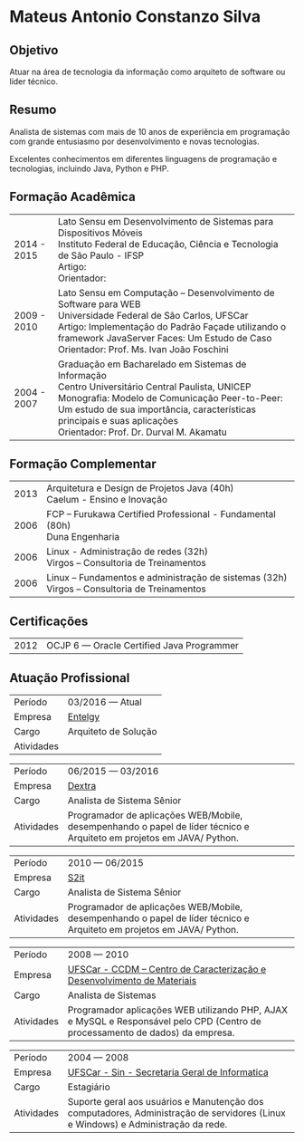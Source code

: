 # Mateus Antonio Constanzo Silva

## Objetivo

Atuar na área de tecnologia da informação como arquiteto de software ou
líder técnico.

## Resumo

Analista de sistemas com mais de 10 anos de experiência em programação com grande entusiasmo por desenvolvimento e novas tecnologias.

Excelentes conhecimentos em diferentes linguagens de programação e tecnologias, incluindo Java, Python e PHP.

## Formação Acadêmica

<table>
    <tr>
        <td> 2014 - 2015 </td>
        <td> 
            Lato Sensu em Desenvolvimento de Sistemas para Dispositivos Móveis  <br /> 
            Instituto Federal de Educação, Ciência e Tecnologia de São Paulo - IFSP  <br />
            Artigo: <br />
            Orientador: <br />
        </td>
    </tr>
    <tr>
        <td> 2009 - 2010 </td>
        <td> 
            Lato Sensu em Computação – Desenvolvimento de 
Software para WEB  <br /> 
            Universidade Federal de São Carlos, UFSCar  <br />
            Artigo: Implementação do Padrão Façade utilizando o framework JavaServer Faces: Um Estudo de Caso <br />
            Orientador: Prof. Ms. Ivan João Foschini 
        </td>
    </tr>
    <tr>
        <td> 2004 - 2007 </td>
        <td> 
            Graduação em Bacharelado em Sistemas de Informação  <br /> 
            Centro Universitário Central Paulista, UNICEP  <br />
            Monografia: Modelo de Comunicação Peer-to-Peer: Um estudo de 
sua importância, características principais e suas 
aplicações <br />
            Orientador: Prof. Dr. Durval M. Akamatu 
        </td>
    </tr>
</table>


## Formação Complementar

<table>
    <tr>
        <td> 2013 </td>
        <td> 
            Arquitetura e Design de Projetos Java (40h) <br />
            Caelum - Ensino e Inovação
        </td>
    </tr>
    <tr>
        <td> 2006 </td>
        <td> 
            FCP – Furukawa Certified Professional - Fundamental (80h) <br />
            Duna Engenharia
        </td>
    </tr>
    <tr>
        <td> 2006 </td>
        <td> 
            Linux - Administração de redes (32h) <br />
            Virgos – Consultoria de Treinamentos
        </td>
    </tr>
    <tr>
        <td> 2006 </td>
        <td> 
            Linux – Fundamentos e administração de sistemas (32h) <br />
            Virgos – Consultoria de Treinamentos
        </td>
    </tr>
</table> 


## Certificações

<table>
    <tr>
        <td> 2012 </td>
        <td> OCJP 6  — Oracle Certified Java Programmer </td>
    </tr>
</table>


## Atuação Profissional

<table>
    <tr><td>Período   </td><td>03/2016 — Atual         </td></tr>
    <tr><td>Empresa   </td><td><a href="http://www.entelgy.com/" target="_blank">Entelgy</a>                 </td></tr>
    <tr><td>Cargo     </td><td>Arquiteto de Solução</td></tr>
    <tr><td>Atividades</td><td></td></tr>
</table>

<table>
    <tr><td>Período   </td><td>06/2015 — 03/2016         </td></tr>
    <tr><td>Empresa   </td><td><a href="http://www.dextra.com.br" target="_blank">Dextra</a>                 </td></tr>
    <tr><td>Cargo     </td><td>Analista de Sistema Sênior</td></tr>
    <tr><td>Atividades</td>
        <td>Programador de aplicações WEB/Mobile, desempenhando o 
papel de líder técnico e Arquiteto em projetos em JAVA/ 
Python.</td></tr>
</table>

<table>
    <tr><td>Período   </td><td>2010 — 06/2015         </td></tr>
    <tr><td>Empresa   </td><td><a href="http://www.s2it.com.br" target="_blank">S2it</a>                 </td></tr>
    <tr><td>Cargo     </td><td>Analista de Sistema Sênior</td></tr>
    <tr><td>Atividades</td>
        <td>Programador de aplicações WEB/Mobile, desempenhando o 
papel de líder técnico e Arquiteto em projetos em JAVA/ 
Python.</td></tr>
</table>

<table>
    <tr><td>Período   </td><td>2008 — 2010 </td></tr>
    <tr><td>Empresa   </td><td><a href="http://www.ccdm.ufscar.com.br" target="_blank">UFSCar - CCDM – Centro de Caracterização e Desenvolvimento de Materiais</a> </td></tr>
    <tr><td>Cargo     </td><td>Analista de Sistemas</td></tr>
    <tr><td>Atividades</td>
        <td>Programador aplicações WEB utilizando PHP, AJAX e 
MySQL e Responsável pelo CPD (Centro de processamento de 
dados) da empresa.</td></tr>
</table>

<table>
    <tr><td>Período   </td><td>2004 — 2008 </td></tr>
    <tr><td>Empresa   </td><td><a href="http://www.sin.ufscar.com.br" target="_blank">UFSCar - Sin - Secretaria Geral de Informatica</a> </td></tr>
    <tr><td>Cargo     </td><td>Estagiário</td></tr>
    <tr><td>Atividades</td>
        <td>Suporte geral aos usuários e Manutenção dos 
computadores, Administração de servidores (Linux e Windows) e 
Administração da rede.</td></tr>
</table>
